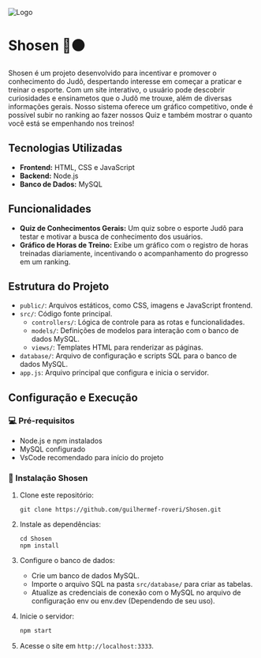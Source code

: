![Logo](https://github.com/user-attachments/assets/844a7df0-3272-40e7-b8c8-dd011eafe9da)

# Shosen 🥋⚫



Shosen é um projeto desenvolvido para incentivar e promover o conhecimento do Judô, despertando interesse em começar a praticar e treinar o esporte. Com um site interativo, o usuário pode descobrir curiosidades e ensinametos que o Judô me trouxe, além de diversas informações gerais.
Nosso sistema oferece um gráfico competitivo, onde é possível subir no ranking ao fazer nossos Quiz e também mostrar o quanto você está se empenhando nos treinos!

## Tecnologias Utilizadas

- **Frontend:** HTML, CSS e JavaScript
- **Backend:** Node.js
- **Banco de Dados:** MySQL

## Funcionalidades

- **Quiz de Conhecimentos Gerais:** Um quiz sobre o esporte Judô para testar e motivar a busca de conhecimento dos usuários.
- **Gráfico de Horas de Treino:** Exibe um gráfico com o registro de horas treinadas diariamente, incentivando o acompanhamento do progresso em um ranking.

## Estrutura do Projeto

- `public/`: Arquivos estáticos, como CSS, imagens e JavaScript frontend.
- `src/`: Código fonte principal.
  - `controllers/`: Lógica de controle para as rotas e funcionalidades.
  - `models/`: Definições de modelos para interação com o banco de dados MySQL.
  - `views/`: Templates HTML para renderizar as páginas.
- `database/`: Arquivo de configuração e scripts SQL para o banco de dados MySQL.
- `app.js`: Arquivo principal que configura e inicia o servidor.

## Configuração e Execução

### 💻 Pré-requisitos

- Node.js e npm instalados
- MySQL configurado
- VsCode recomendado para início do projeto

### 🚀 Instalação Shosen

1. Clone este repositório:
   ```GitBash ou CMD
   git clone https://github.com/guilhermef-roveri/Shosen.git
   ```

2. Instale as dependências:
   ```GitBash ou CMD
   cd Shosen
   npm install
   ```

3. Configure o banco de dados:
   - Crie um banco de dados MySQL.
   - Importe o arquivo SQL na pasta `src/database/` para criar as tabelas.
   - Atualize as credenciais de conexão com o MySQL no arquivo de configuração env ou env.dev (Dependendo de seu uso).

4. Inicie o servidor:
   ```bash
   npm start
   ```

5. Acesse o site em `http://localhost:3333`.
